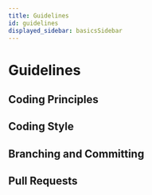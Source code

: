 ```yaml
---
title: Guidelines
id: guidelines
displayed_sidebar: basicsSidebar
---
```


# Guidelines

## Coding Principles

## Coding Style

## Branching and Committing

## Pull Requests


